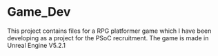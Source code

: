 # Game_Dev
This project contains files for a RPG platformer game which I have been developing as a project for the PSoC recruitment.
The game is made in Unreal Engine V5.2.1
